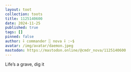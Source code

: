 ```yaml
---
layout: toot
collection: toots
title: 1125140600
date: 2024-11-25
published: true
tags: []
pinned: false
author: ⸸ commander ░ nova ⸸ :~$
avatar: /img/avatar/daemon.jpeg
mastodon: https://mastodon.online/@cmdr_nova/1125140600
---
```


Life’s a grave, dig it
